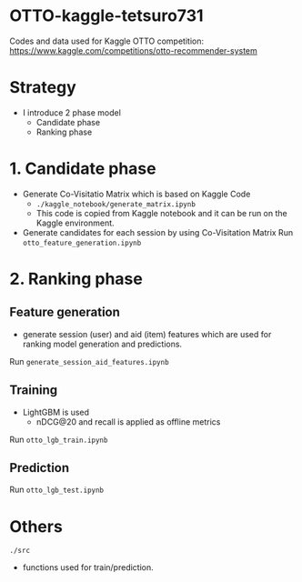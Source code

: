 # OTTO-kaggle-tetsuro731

Codes and data used for Kaggle OTTO competition:
https://www.kaggle.com/competitions/otto-recommender-system


# Strategy
- I introduce 2 phase model
  - Candidate phase
  - Ranking phase

# 1. Candidate phase

- Generate Co-Visitatio Matrix which is based on Kaggle Code
  - `./kaggle_notebook/generate_matrix.ipynb`
  - This code is copied from Kaggle notebook and it can be run on the Kaggle environment.
- Generate candidates for each session by using Co-Visitation Matrix
Run `otto_feature_generation.ipynb`

# 2. Ranking phase

## Feature generation
- generate session (user) and aid (item) features which are used for ranking model generation and predictions.

Run `generate_session_aid_features.ipynb`

## Training
- LightGBM is used 
  - nDCG@20 and recall is applied as offline metrics
 
Run `otto_lgb_train.ipynb`

## Prediction
 
Run `otto_lgb_test.ipynb`


# Others

`./src`
- functions used for train/prediction.
